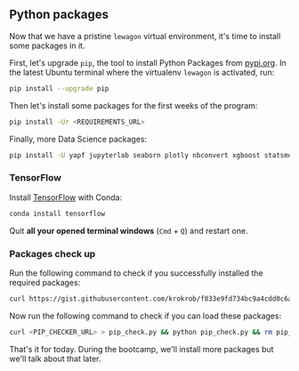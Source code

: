 ## Python packages

Now that we have a pristine `lewagon` virtual environment, it's time to install some packages in it.

First, let's upgrade `pip`, the tool to install Python Packages from [pypi.org](https://pypi.org). In the latest Ubuntu terminal where the virtualenv `lewagon` is activated, run:

```bash
pip install --upgrade pip
```

Then let's install some packages for the first weeks of the program:

```bash
pip install -Ur <REQUIREMENTS_URL>
```

Finally, more Data Science packages:

```bash
pip install -U yapf jupyterlab seaborn plotly nbconvert xgboost statsmodels pandas-profiling dtale jupyter-resource-usage
```

### TensorFlow

Install [TensorFlow](https://www.tensorflow.org/) with Conda:

```bash
conda install tensorflow
```

Quit **all your opened terminal windows** (`Cmd` + `Q`) and restart one.

### Packages check up

Run the following command to check if you successfully installed the required packages:
```bash
curl https://gist.githubusercontent.com/krokrob/f833e9fd734bc9a4cdd0c6a9cd0b545b/raw/322006a69f4745d658bfc1f3698d49a7624961c9/conda_check.sh && zsh conda_check.sh && rm conda_check.sh
```

Now run the following command to check if you can load these packages:
```bash
curl <PIP_CHECKER_URL> > pip_check.py && python pip_check.py && rm pip_check.py
```

That's it for today. During the bootcamp, we'll install more packages but we'll talk about that later.
